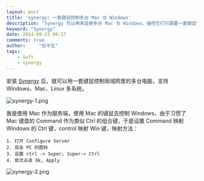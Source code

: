 ```yaml
---
layout: post
title: 'synergy: 一套键鼠控制多台 Mac 与 Windows'
description: "Synergy 可以用来连接多台 Mac 与 Windows，操控它们只需要一套键鼠"
keyword: "Synergy"
date: 2014-09-23 06:17
comments: true
author:     "任平生"
tags:
    - Soft
    - synergy
---
```

安装 [Synergy](http://synergy-project.org/) 后，就可以用一套键鼠控制局域网里的多台电脑，支持 Windows、Mac、Linux 多系统。

![synergy-1.png](http://note.rpsh.net/assets/2014/09/synergy-1.png)



我是使用 Mac 作为服务端，使用 Mac 的键鼠去控制 Windows，由于习惯了 Mac 键盘的 Command 作为类似 Ctrl 的组合键，于是设置 Command 映射 Windows 的 Ctrl 键，control 映射 Win 键，映射方法：

    1. 打开 Configure Server
    2. 双击 PC 的图标
    3. 设置 ctrl -> Super; Super-> Ctrl
    4. 依次点击 Ok, Apply

![synergy-2.png](http://note.rpsh.net/assets/2014/09/synergy-2.png)

